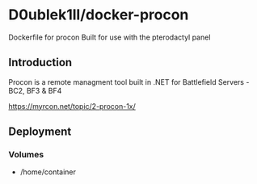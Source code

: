 # D0ublek1ll/docker-procon
Dockerfile for procon
Built for use with the pterodactyl panel

## Introduction
Procon is a remote managment tool built in .NET for Battlefield Servers - BC2, BF3 & BF4

https://myrcon.net/topic/2-procon-1x/

## Deployment

### Volumes
 - /home/container
